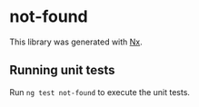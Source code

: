 # not-found

This library was generated with [Nx](https://nx.dev).

## Running unit tests

Run `ng test not-found` to execute the unit tests.
